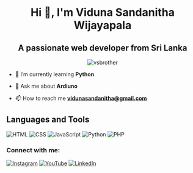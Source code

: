 

<h1 align="center">Hi 👋, I'm Viduna Sandanitha Wijayapala</h1>
<h2 align="center">A passionate web developer from Sri Lanka</h2>

<p align="center"> <img src="https://komarev.com/ghpvc/?username=vsbrother&label=Profile%20views&color=0e75b6&style=flat" alt="vsbrother" /> </p>

- 🌱 I’m currently learning **Python**

- 💬 Ask me about **Ardiuno**

- 📫 How to reach me **vidunasandanitha@gmail.com**



<section class="skills">
    <h2>Languages and Tools</h2>
    <div class="icons">
      <img src="https://img.icons8.com/color/96/html-5.png" alt="HTML">
      <img src="https://img.icons8.com/color/96/css3.png" alt="CSS">
      <img src="https://img.icons8.com/color/96/javascript.png" alt="JavaScript">
      <img src="https://img.icons8.com/color/96/python.png" alt="Python">
      <img src="https://img.icons8.com/color/96/php.png" alt="PHP">
    </div>
  </section>
<h3 align="left">Connect with me:</h3>
<p align="left">
<a href="https://instagram.com/__vs_brother__" target="blank"><img src="https://img.icons8.com/color/48/instagram-new.png" alt="Instagram"></a>
<a href="https://www.youtube.com/@vsbrotherlk" target="blank"><img src="https://img.icons8.com/color/48/youtube-play.png" alt="YouTube"></a>
<a href="https://linkedin.com/in/vidunasandanithawijayapala" target="_blank"><img src="https://img.icons8.com/color/48/linkedin.png" alt="LinkedIn">
</p>
